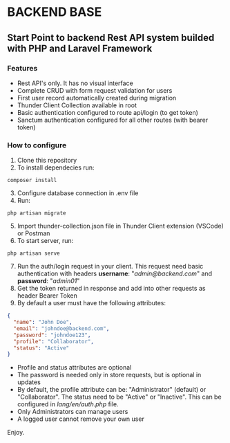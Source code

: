 # BACKEND BASE
## Start Point to backend Rest API system builded with PHP and Laravel Framework 

### Features

- Rest API's only. It has no visual interface
- Complete CRUD with form request validation for users 
- First user record automatically created during migration
- Thunder Client Collection available in root
- Basic authentication configured to route api/login (to get token)
- Sanctum authentication configured for all other routes (with bearer token)

### How to configure

1. Clone this repository
2. To install dependecies run:
```
composer install
```
3. Configure database connection in .env file
4. Run: 
```
php artisan migrate
```
5. Import thunder-collection.json file in Thunder Client extension (VSCode) or Postman
6. To start server, run:
```
php artisan serve
```
7. Run the auth/login request in your client. This request need basic authentication with headers **username**: "_admin@backend.com_" and **password**: "_admin01_"
8. Get the token returned in response and add into other requests as header Bearer Token
9. By default a user must have the following attributes:
```json
{
  "name": "John Doe",
  "email": "johndoe@backend.com",
  "password": "johndoe123",
  "profile": "Collaborator",
  "status": "Active"
}
```
- Profile and status attributes are optional
- The password is needed only in store requests, but is optional in updates
- By default, the profile attribute can be: "Administrator" (default) or "Collaborator". The status need to be "Active" or "Inactive". This can be configured in _lang/en/auth.php_ file.
- Only Administrators can manage users
- A logged user cannot remove your own user

Enjoy.
